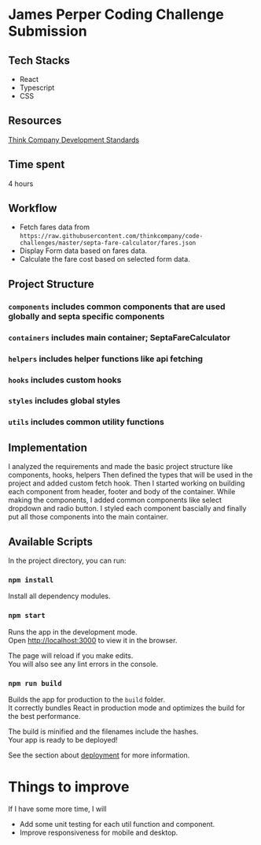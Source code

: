 # James Perper Coding Challenge Submission
## Tech Stacks
- React
- Typescript
- CSS

## Resources
[Think Company Development Standards](https://standards.thinkcompany.dev/)
## Time spent
4 hours

## Workflow
- Fetch fares data from `https://raw.githubusercontent.com/thinkcompany/code-challenges/master/septa-fare-calculator/fares.json`
- Display Form data based on fares data.
- Calculate the fare cost based on selected form data.

## Project Structure
### `components` includes common components that are used globally and septa specific components
### `containers` includes main container; SeptaFareCalculator
### `helpers` includes helper functions like api fetching
### `hooks` includes custom hooks
### `styles` includes global styles
### `utils` includes common utility functions



## Implementation
I analyzed the requirements and made the basic project structure like components, hooks, helpers
Then defined the types that will be used in the project and added custom fetch hook.
Then I started working on building each component from header, footer and body of the container. While making the components, I added common components like select dropdown and radio button. I styled each component bascially and finally put all those components into the main container.

## Available Scripts

In the project directory, you can run:

### `npm install`

Install all dependency modules.

### `npm start`

Runs the app in the development mode.\
Open [http://localhost:3000](http://localhost:3000) to view it in the browser.

The page will reload if you make edits.\
You will also see any lint errors in the console.

### `npm run build`

Builds the app for production to the `build` folder.\
It correctly bundles React in production mode and optimizes the build for the best performance.

The build is minified and the filenames include the hashes.\
Your app is ready to be deployed!

See the section about [deployment](https://facebook.github.io/create-react-app/docs/deployment) for more information.


# Things to improve
If I have some more time, I will
- Add some unit testing for each util function and component.
- Improve responsiveness for mobile and desktop.

